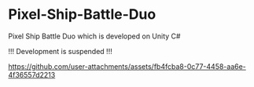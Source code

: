 # Pixel-Ship-Battle-Duo
Pixel Ship Battle Duo which is developed on Unity C# 

!!! Development is suspended !!!

https://github.com/user-attachments/assets/fb4fcba8-0c77-4458-aa6e-4f36557d2213


